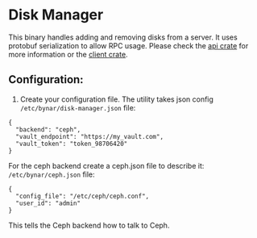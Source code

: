 # Disk Manager
This binary handles adding and removing disks from a server.  It uses
protobuf serialization to allow RPC usage. Please check the
[api crate](https://github.com/Comcast/Bynar/tree/master/api) for more information or the
[client crate](https://github.com/Comcast/Bynar/tree/master/client).

## Configuration:
1. Create your configuration file.  The utility takes json config
`/etc/bynar/disk-manager.json` file:
```
{
  "backend": "ceph",
  "vault_endpoint": "https://my_vault.com",
  "vault_token": "token_98706420"
}
```
For the ceph backend create a ceph.json file to describe it:
`/etc/bynar/ceph.json` file:
```
{
  "config_file": "/etc/ceph/ceph.conf",
  "user_id": "admin"
}
```
This tells the Ceph backend how to talk to Ceph.
